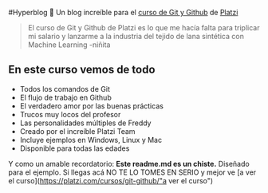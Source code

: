 #Hyperblog 💚
Un blog increíble para el [curso de Git y Github](https://platzi.com/cursos/git-github/ "curso de Git y GitHub") de [Platzi](https://platzi.com/ "Platzi")

>El curso de Git y Github de Platzi es lo que me hacía falta para triplicar mi salario y lanzarme a la industria del tejido de lana sintética con Machine Learning
> -niñita

## En este curso vemos de todo
* Todos los comandos de Git
* El flujo de trabajo en Github
* El verdadero amor por las buenas prácticas
* Trucos muy locos del profesor
* Las personalidades múltiples de Freddy
* Creado por el increíble Platzi Team
* Incluye ejemplos en Windows, Linux y Mac
* Disponible para todas las edades

Y como un amable recordatorio: **Este readme.md es un chiste.** Diseñado para el ejemplo. Si llegas acá NO TE LO TOMES EN SERIO y mejor ve [a ver el curso](https://platzi.com/cursos/git-github/"a ver el curso")